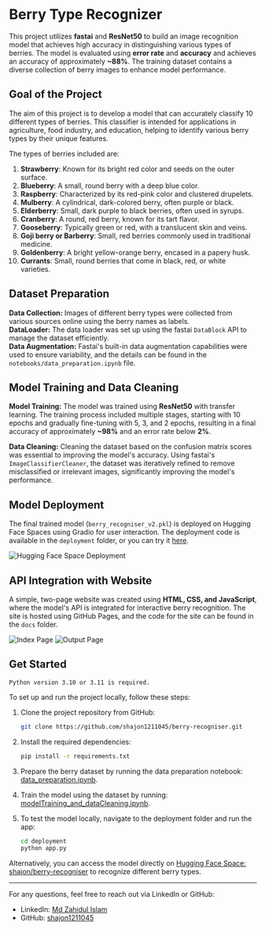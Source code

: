 # Berry Type Recognizer
This project utilizes **fastai** and **ResNet50** to build an image recognition model that achieves high accuracy in distinguishing various types of berries. The model is evaluated using **error rate** and **accuracy** and achieves an accuracy of approximately **~88%**. The training dataset contains a diverse collection of berry images to enhance model performance.

## Goal of the Project
The aim of this project is to develop a model that can accurately classify 10 different types of berries. This classifier is intended for applications in agriculture, food industry, and education, helping to identify various berry types by their unique features. 

The types of berries included are:

1. **Strawberry**: Known for its bright red color and seeds on the outer surface.
2. **Blueberry**: A small, round berry with a deep blue color.
3. **Raspberry**: Characterized by its red-pink color and clustered drupelets.
4. **Mulberry**: A cylindrical, dark-colored berry, often purple or black.
5. **Elderberry**: Small, dark purple to black berries, often used in syrups.
6. **Cranberry**: A round, red berry, known for its tart flavor.
7. **Gooseberry**: Typically green or red, with a translucent skin and veins.
8. **Goji berry or Barberry**: Small, red berries commonly used in traditional medicine.
9. **Goldenberry**: A bright yellow-orange berry, encased in a papery husk.
10. **Currants**: Small, round berries that come in black, red, or white varieties.

## Dataset Preparation
**Data Collection:** Images of different berry types were collected from various sources online using the berry names as labels.<br/>
**DataLoader:** The data loader was set up using the fastai `DataBlock` API to manage the dataset efficiently.<br/>
**Data Augmentation:** Fastai's built-in data augmentation capabilities were used to ensure variability, and the details can be found in the `notebooks/data_preparation.ipynb` file.<br/>

## Model Training and Data Cleaning
**Model Training:** The model was trained using **ResNet50** with transfer learning. The training process included multiple stages, starting with 10 epochs and gradually fine-tuning with 5, 3, and 2 epochs, resulting in a final accuracy of approximately **~98%** and an error rate below **2%**.

**Data Cleaning:** Cleaning the dataset based on the confusion matrix scores was essential to improving the model's accuracy. Using fastai's `ImageClassifierCleaner`, the dataset was iteratively refined to remove misclassified or irrelevant images, significantly improving the model's performance.

## Model Deployment
The final trained model (`berry_recogniser_v2.pkl`) is deployed on Hugging Face Spaces using Gradio for user interaction. The deployment code is available in the `deployment` folder, or you can try it [here](https://huggingface.co/spaces/shajon/berry-recogniser/tree/main).

![Hugging Face Space Deployment](https://via.placeholder.com/858x300)

## API Integration with Website
A simple, two-page website was created using **HTML, CSS, and JavaScript**, where the model's API is integrated for interactive berry recognition. The site is hosted using GitHub Pages, and the code for the site can be found in the `docs` folder.

![Index Page](https://via.placeholder.com/300x150)
![Output Page](https://via.placeholder.com/300x150)

## Get Started

`Python version 3.10 or 3.11 is required.`

To set up and run the project locally, follow these steps:

1. Clone the project repository from GitHub:

    ```bash
    git clone https://github.com/shajon1211045/berry-recogniser.git
    ```

2. Install the required dependencies:

    ```bash
    pip install -r requirements.txt
    ```

3. Prepare the berry dataset by running the data preparation notebook: [data_preparation.ipynb](notebooks/data_preparation.ipynb).

4. Train the model using the dataset by running: [modelTraining_and_dataCleaning.ipynb](notebooks/modelTraining_and_dataCleaning.ipynb).

5. To test the model locally, navigate to the deployment folder and run the app:

    ```bash
    cd deployment
    python app.py
    ```

Alternatively, you can access the model directly on [Hugging Face Space: shajon/berry-recogniser](https://huggingface.co/spaces/shajon/berry-recogniser) to recognize different berry types.

---

For any questions, feel free to reach out via LinkedIn or GitHub: 
- LinkedIn: [Md Zahidul Islam](https://www.linkedin.com/in/zahidulshajon/)
- GitHub: [shajon1211045](https://github.com/shajon1211045)


